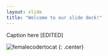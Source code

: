 ```yaml
---
layout: slide
title: "Welcome to our slide deck!"
---
```


Caption here [EDITED]

![femalecodertocat](https://octodex.github.com/images/femalecodertocat.png)
{: .center}
